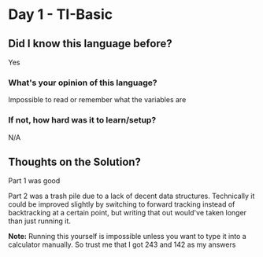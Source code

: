 # Day 1 - TI-Basic

## Did I know this language before?
Yes

### What's your opinion of this language?
Impossible to read or remember what the variables are

### If not, how hard was it to learn/setup?
N/A

## Thoughts on the Solution?
Part 1 was good

Part 2 was a trash pile due to a lack of decent data structures. Technically it could be
improved slightly by switching to forward tracking instead of backtracking at a certain
point, but writing that out would've taken longer than just running it.

**Note:** Running this yourself is impossible unless you want to type it into a calculator
manually. So trust me that I got 243 and 142 as my answers
